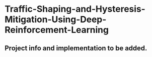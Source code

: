 # Traffic-Shaping-and-Hysteresis-Mitigation-Using-Deep-Reinforcement-Learning
## Project info and implementation to be added.
